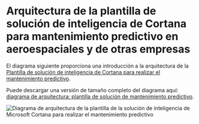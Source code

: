 <properties
    pageTitle="Arquitectura de mantenimiento predictivo | Microsoft Azure"
    description="Diagrama de arquitectura de la plantilla de solución de Microsoft Cortana inteligencia predictiva mantenimiento en aeroespacial, utilidades de transporte"
    services="cortana-analytics"
    documentationCenter=""
    authors="garyericson"
    manager="jhubbard"
    editor="cgronlun"/>

<tags
    ms.service="cortana-analytics"
    ms.workload="data-services"
    ms.tgt_pltfrm="na"
    ms.devlang="na"
    ms.topic="article"
    ms.date="08/19/2016"
    ms.author="garye" />

# <a name="architecture-of-the-cortana-intelligence-solution-template-for-predictive-maintenance-in-aerospace-and-other-businesses"></a>Arquitectura de la plantilla de solución de inteligencia de Cortana para mantenimiento predictivo en aeroespaciales y de otras empresas

El diagrama siguiente proporciona una introducción a la arquitectura de la [Plantilla de solución de inteligencia de Cortana para realizar el mantenimiento predictivo](https://gallery.cortanaanalytics.com/SolutionTemplate/Predictive-Maintenance-for-Aerospace-1).

Puede descargar una versión de tamaño completo del diagrama aquí: [diagrama de arquitectura: plantilla de solución de mantenimiento predictivo](http://download.microsoft.com/download/1/9/B/19B815F0-D1B0-4F67-AED3-A40544225FD1/ca-topologies-maintenance-prediction.png).

![Diagrama de arquitectura de la plantilla de la solución de inteligencia de Microsoft Cortana para realizar el mantenimiento predictivo][image]

[image]: ./media/cortana-analytics-architecture-predictive-maintenance/ca-topologies-maintenance-prediction.png
